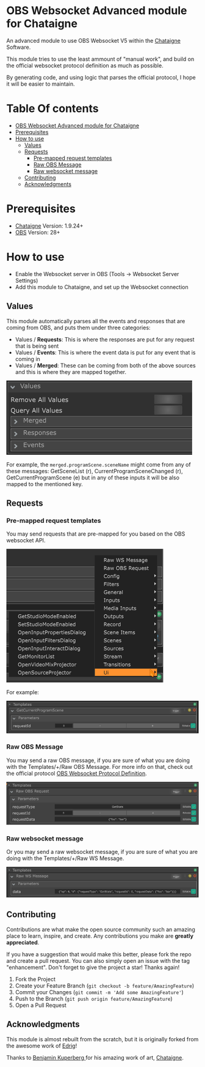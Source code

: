 # OBS Websocket Advanced module for Chataigne
An advanced module to use OBS Websocket V5 within the [Chataigne](http://benjamin.kuperberg.fr/chataigne/en) Software.

This module tries to use the least ammount of "manual work", and build on the official websocket protocol definition as much as possible.

By generating code, and using logic that parses the official protocol, I hope it will be easier to maintain.

<h1>Table Of contents</h1>

<!-- TOC -->
* [OBS Websocket Advanced module for Chataigne](#obs-websocket-advanced-module-for-chataigne)
* [Prerequisites](#prerequisites)
* [How to use](#how-to-use)
  * [Values](#values)
  * [Requests](#requests)
    * [Pre-mapped request templates](#pre-mapped-request-templates)
    * [Raw OBS Message](#raw-obs-message)
    * [Raw websocket message](#raw-websocket-message)
  * [Contributing](#contributing)
  * [Acknowledgments](#acknowledgments)
<!-- TOC -->

# Prerequisites
 * [Chataigne](https://benjamin.kuperberg.fr/chataigne/en) Version: 1.9.24+
 * [OBS](https://obsproject.com) Version: 28+


# How to use
 * Enable the Websocket server in OBS (Tools -> Websocket Server Settings) 
 * Add this module to Chataigne, and set up the Websocket connection

## Values
This module automatically parses all the events and responses that are coming from OBS, and
puts them under three categories:

 * Values / **Requests**: This is where the responses are put for any request that is being sent
 * Values / **Events**: This is where the event data is put for any event that is coming in
 * Values / **Merged**: These can be coming from both of the above sources and this is where they are mapped together.

![](docs/values.png)

For example, the `merged.programScene.sceneName` might come from any of these messages: GetSceneList (r), CurrentProgramSceneChanged (r), GetCurrentProgramScene (e) 
but in any of these inputs it will be also mapped to the mentioned key.

## Requests

### Pre-mapped request templates
You may send requests that are pre-mapped for you based on the OBS websocket API.

![templates.png](docs/templates.png)

For example:

![template.png](docs/template.png)


### Raw OBS Message
You may send a raw OBS message, if you are sure of what you are doing with the Templates/+/Raw OBS Message.
For more info on that, check out the official protocol [OBS Websocket Protocol Definition](https://github.com/obsproject/obs-websocket/blob/master/docs/generated/protocol.md#requests).

![rawobs.png](docs/rawobs.png)


### Raw websocket message
Or you may send a raw websocket message, if you are sure of what you are doing with the Templates/+/Raw WS Message.

![rawws.png](docs/rawws.png)

## Contributing
Contributions are what make the open source community such an amazing place to learn, inspire, and create. Any contributions you make are **greatly appreciated**.

If you have a suggestion that would make this better, please fork the repo and create a pull request. You can also simply open an issue with the tag "enhancement".
Don't forget to give the project a star! Thanks again!

1. Fork the Project
2. Create your Feature Branch (`git checkout -b feature/AmazingFeature`)
3. Commit your Changes (`git commit -m 'Add some AmazingFeature'`)
4. Push to the Branch (`git push origin feature/AmazingFeature`)
5. Open a Pull Request

## Acknowledgments
This module is almost rebuilt from the scratch, but it is originally forked from the awesome work of [Edrig](https://github.com/Edrig/OBS-Websocket-Chataigne-Module)!

Thanks to [Benjamin Kuperberg ](https://benjamin.kuperberg.fr/) for his amazing work of art, [Chataigne](http://benjamin.kuperberg.fr/chataigne/en).
